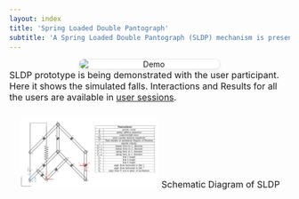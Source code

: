 ```yaml
---
layout: index
title: 'Spring Loaded Double Pantograph'
subtitle: 'A Spring Loaded Double Pantograph (SLDP) mechanism is presented for safe balance training in elderly individuals practicing Tai Chi exercises. As people age, maintaining balance becomes increasingly critical, yet fear of falling often prevents effective exercise, creating a counterproductive cycle that increases fall risk. This natural hesitation to push physical limits during solo practice highlights the need for reliable safety systems.  This paper presents a mechanism that provides variable assistance through spring-loaded actuation, so that support and freedom of movement can be balanced in a way that is both effective and unobtrusive. Here, it will be shown that, although support and unrestricted movement are traditionally considered contradictory goals, the two can be achieved simultaneously through mechanical design and the level of assistance can be automatically regulated. In this system, the support mechanism can a) detect falls rapidly, b) provide up to 98 % body weight support when needed, and c) remain imperceptible during normal exercise.'
---
```


<script>
document.addEventListener('DOMContentLoaded', function() {
    const video = document.getElementById('autoplayVideo');
    // Try to play video after page loads
    video.play().catch(function(error) {
        console.log("Video autoplay failed:", error);
    });
});
</script>


     
<script src="https://vjs.zencdn.net/8.0.4/video.min.js"></script>

<center>
    <img src="/user-results/vealy_vid.gif" 
     style="
        display: block;
        width: 50%;
        max-width: 300px;
        height: auto;
        margin: 0 auto;
        border: 1px solid rgba(0,0,0,0.1);
        border-radius: 12px;
        background: white;
        box-shadow: 0 4px 6px rgba(0,0,0,0.05);"
     alt="Demo">
</center>
<span style="font-size:medium;">
SLDP prototype is being demonstrated with the user participant. Here it shows the simulated falls. Interactions and Results for all the users are available in <a href="{{ item.url | relative_url }}/user-sessions">user sessions</a>.</span>

<center style="margin-top:2em;margin-bottom:2em">
    <img src="/figures/kinematic_nomenclature.png" style="width:50%;"/>
    <span style="font-size:medium;">
    Schematic Diagram of SLDP</span>
</center>